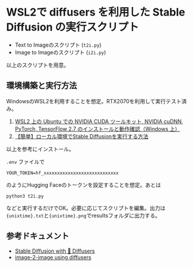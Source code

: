 # WSL2で diffusers を利用した Stable Diffusion の実行スクリプト
- Text to Imageのスクリプト (`t2i.py`)
- Image to Imageのスクリプト (`i2i.py`)

以上のスクリプトを用意。

## 環境構築と実行方法
WindowsのWSL2を利用することを想定。RTX2070を利用して実行テスト済み。

1. [WSL2 上の Ubuntu での NVIDIA CUDA ツールキット, NVIDIA cuDNN, PyTorch, TensorFlow 2.7 のインストールと動作確認（Windows 上）](https://www.kkaneko.jp/tools/wsl/wsl_tensorflow2.html)
1. [【簡単】ローカル環境でStable Diffusionを実行する方法](https://self-development.info/%e3%80%90%e7%b0%a1%e5%8d%98%e3%80%91%e3%83%ad%e3%83%bc%e3%82%ab%e3%83%ab%e7%92%b0%e5%a2%83%e3%81%a7stable-diffusion%e3%81%a7%e5%ae%9f%e8%a1%8c%e3%81%99%e3%82%8b%e6%96%b9%e6%b3%95/)

以上を参考にインストール。

`.env` ファイルで

```
YOUR_TOKEN=hf_xxxxxxxxxxxxxxxxxxxxxxxxxxxx
```

のようにHugging Faceのトークンを設定することを想定。あとは

```
python3 t2i.py
```

などと実行するだけでOK。必要に応じてスクリプトを編集。出力は`{unixtime}.txt`と`{unixtime}.png`でresultsフォルダに出力する。

## 参考ドキュメント

- [Stable Diffusion with 🧨 Diffusers](https://huggingface.co/blog/stable_diffusion)
- [image-2-image using diffusers](https://colab.research.google.com/github/patil-suraj/Notebooks/blob/master/image_2_image_using_diffusers.ipynb#scrollTo=V24njWQBC8eC)
